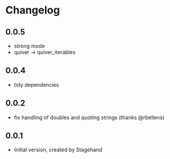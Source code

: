 # Changelog

## 0.0.5

- strong mode
- quiver -> quiver_iterables

## 0.0.4

- tidy dependencies

## 0.0.2

- fix handling of doubles and quoting strings (thanks @rbellens)

## 0.0.1

- Initial version, created by Stagehand
